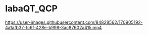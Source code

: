 # labaQT_QCP

https://user-images.githubusercontent.com/84828562/170905192-4a1afb37-fc6f-428e-b998-3ac87602a415.mp4

